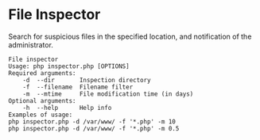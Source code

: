# File Inspector
Search for suspicious files in the specified location, and notification of the administrator. 

```
File inspector
Usage: php inspector.php [OPTIONS]
Required arguments:
	-d	--dir	    Inspection directory
	-f	--filename  Filename filter
	-m	--mtime	    File modification time (in days)
Optional arguments:
	-h	--help      Help info
Examples of usage:
php inspector.php -d /var/www/ -f '*.php' -m 10
php inspector.php -d /var/www/ -f '*.php' -m 0.5
```
